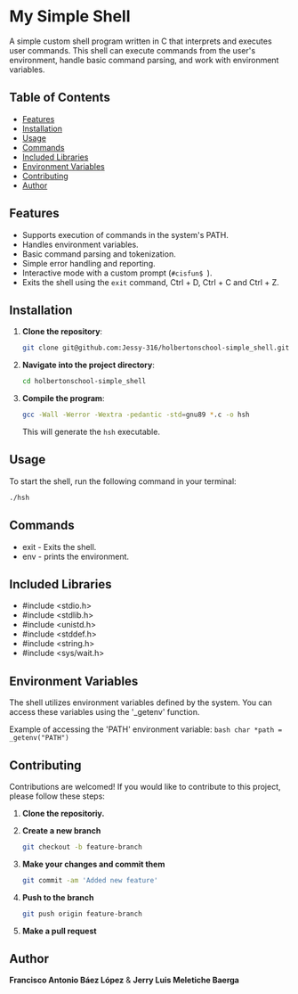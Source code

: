 # My Simple Shell

A simple custom shell program written in C that interprets and executes user commands.
This shell can execute commands from the user's environment, handle basic command parsing, and work with environment variables.

## Table of Contents

- [Features](#features)
- [Installation](#installation)
- [Usage](#usage)
- [Commands](#commands)
- [Included Libraries](#included-libraries)
- [Environment Variables](#environment-variables)
- [Contributing](#contributing)
- [Author](#author)

## Features

- Supports execution of commands in the system's PATH.
- Handles environment variables.
- Basic command parsing and tokenization.
- Simple error handling and reporting.
- Interactive mode with a custom prompt (`#cisfun$ `).
- Exits the shell using the `exit` command, Ctrl + D, Ctrl + C and Ctrl + Z.

## Installation

1. **Clone the repository**:
    ```bash
    git clone git@github.com:Jessy-316/holbertonschool-simple_shell.git
    ```
2. **Navigate into the project directory**:
    ```bash
    cd holbertonschool-simple_shell
    ```
3. **Compile the program**:
    ```bash
    gcc -Wall -Werror -Wextra -pedantic -std=gnu89 *.c -o hsh
    ```
    This will generate the `hsh` executable.

## Usage

To start the shell, run the following command in your terminal:

```bash
./hsh
```

## Commands

- exit - Exits the shell.
- env - prints the environment.

## Included Libraries

- #include <stdio.h>
- #include <stdlib.h>
- #include <unistd.h>
- #include <stddef.h>
- #include <string.h>
- #include <sys/wait.h>

## Environment Variables

The shell utilizes environment variables defined by the system. 
You can access these variables using the '_getenv' function.

Example of accessing the 'PATH' environment variable:
    ```bash
    char *path = _getenv("PATH")
    ```

## Contributing

Contributions are welcomed!
If you would like to contribute to this project, please follow these steps:

1. **Clone the repositoriy.**

2. **Create a new branch**
    ```bash
    git checkout -b feature-branch
    ```
3. **Make your changes and commit them**
    ```bash
    git commit -am 'Added new feature'
    ```
4. **Push to the branch**
    ```bash
    git push origin feature-branch
    ```
5. **Make a pull request**

## Author

**Francisco Antonio Báez López** & 
**Jerry Luis Meletiche Baerga**

